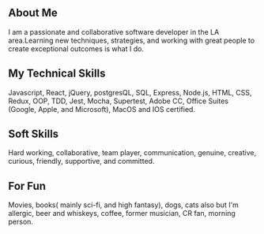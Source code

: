## About Me

I am a passionate and collaborative software developer in the LA area.Learning new techniques, strategies, and working with great people to create exceptional outcomes is what I do.

## My Technical Skills

Javascript, React, jQuery, postgresQL, SQL, Express, Node.js, HTML, CSS, Redux, OOP, TDD, Jest, Mocha, Supertest, Adobe CC, Office Suites (Google, Apple, and Microsoft), MacOS and IOS certified.

## Soft Skills

Hard working, collaborative, team player, communication, genuine, creative, curious, friendly, supportive, and committed.

## For Fun

Movies, books( mainly sci-fi, and high fantasy), dogs, cats also but I'm allergic, beer and whiskeys, coffee, former musician, CR fan, morning person.

